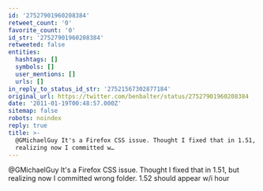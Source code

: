 ```yaml
---
id: '27527901960208384'
retweet_count: '0'
favorite_count: '0'
id_str: '27527901960208384'
retweeted: false
entities:
  hashtags: []
  symbols: []
  user_mentions: []
  urls: []
in_reply_to_status_id_str: '27521567302877184'
original_url: https://twitter.com/benbalter/status/27527901960208384
date: '2011-01-19T00:48:57.000Z'
sitemap: false
robots: noindex
reply: true
title: >-
  @GMichaelGuy It's a Firefox CSS issue. Thought I fixed that in 1.51, but
  realizing now I committed w…
---
```


@GMichaelGuy It's a Firefox CSS issue. Thought I fixed that in 1.51, but realizing now I committed wrong folder. 1.52 should appear w/i hour